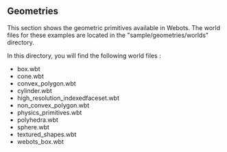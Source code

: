 ## Geometries

This section shows the geometric primitives available in Webots.
The world files for these examples are located in the "sample/geometries/worlds" directory.

In this directory, you will find the following world files :

- box.wbt
- cone.wbt
- convex\_polygon.wbt
- cylinder.wbt
- high\_resolution\_indexedfaceset.wbt
- non\_convex\_polygon.wbt
- physics\_primitives.wbt
- polyhedra.wbt
- sphere.wbt
- textured\_shapes.wbt
- webots\_box.wbt
